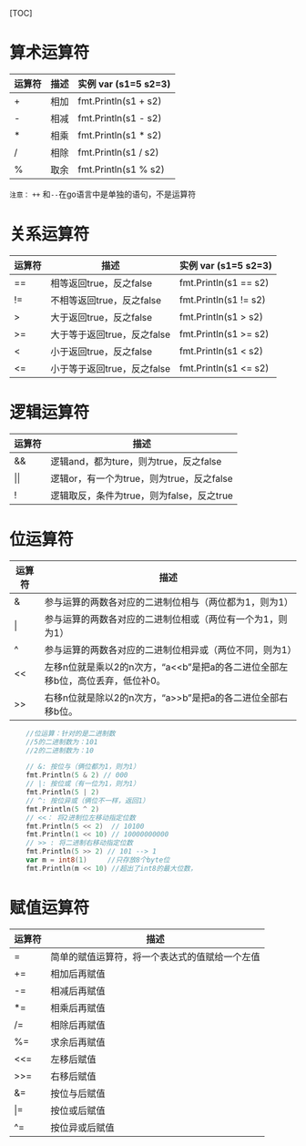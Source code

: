 [TOC]

# 算术运算符

| 运算符 | 描述 | 实例 var (s1=5 s2=3) |
| ------ | ---- | -------------------- |
| +      | 相加 | fmt.Println(s1 + s2) |
| -      | 相减 | fmt.Println(s1 - s2) |
| *      | 相乘 | fmt.Println(s1 * s2) |
| /      | 相除 | fmt.Println(s1 / s2) |
| %      | 取余 | fmt.Println(s1 % s2) |

`注意：` `++` 和`--`在go语言中是单独的语句，不是运算符

# 关系运算符

| 运算符 | 描述                        | 实例 var (s1=5 s2=3)  |
| ------ | --------------------------- | --------------------- |
| ==     | 相等返回true，反之false     | fmt.Println(s1 == s2) |
| !=     | 不相等返回true，反之false   | fmt.Println(s1 != s2) |
| >      | 大于返回true，反之false     | fmt.Println(s1 > s2)  |
| >=     | 大于等于返回true，反之false | fmt.Println(s1 >= s2) |
| <      | 小于返回true，反之false     | fmt.Println(s1 < s2)  |
| <=     | 小于等于返回true，反之false | fmt.Println(s1 <= s2) |

# 逻辑运算符

| 运算符 | 描述                                      |
| ------ | ----------------------------------------- |
| &&     | 逻辑and，都为ture，则为true，反之false    |
| \|\|   | 逻辑or，有一个为true，则为true，反之false |
| !      | 逻辑取反，条件为true，则为false，反之true |

# 位运算符

| 运算符 | 描述                                                         |
| ------ | ------------------------------------------------------------ |
| &      | 参与运算的两数各对应的二进制位相与（两位都为1，则为1）       |
| \|     | 参与运算的两数各对应的二进制位相或（两位有一个为1，则为1）   |
| ^      | 参与运算的两数各对应的二进制位相异或（两位不同，则为1）      |
| <<     | 左移n位就是乘以2的n次方，“a<<b”是把a的各二进位全部左移b位，高位丢弃，低位补0。 |
| >>     | 右移n位就是除以2的n次方，“a>>b”是把a的各二进位全部右移b位。  |

```go
	//位运算：针对的是二进制数
	//5的二进制数为：101
	//2的二进制数为：10

	// &: 按位与（俩位都为1，则为1）
	fmt.Println(5 & 2) // 000
	// |: 按位或（有一位为1，则为1）
	fmt.Println(5 | 2)
	// ^: 按位异或（俩位不一样，返回1）
	fmt.Println(5 ^ 2)
	// <<： 将2进制位左移动指定位数
	fmt.Println(5 << 2)  // 10100
	fmt.Println(1 << 10) // 10000000000
	// >> : 将二进制右移动指定位数
	fmt.Println(5 >> 2) // 101 --> 1
	var m = int8(1)     //只存放8个byte位
	fmt.Println(m << 10) //超出了int8的最大位数，
```



# 赋值运算符

| 运算符 | 描述 |
| ------ | ---- |
|=|	简单的赋值运算符，将一个表达式的值赋给一个左值|
|+=|	相加后再赋值|
|-=|	相减后再赋值|
|*=|	相乘后再赋值|
|/=|	相除后再赋值|
|%=|	求余后再赋值|
|<<=|	左移后赋值|
|>>=|	右移后赋值|
|&=	|按位与后赋值|
|\|=|按位或后赋值	|
|^=	|按位异或后赋值|

